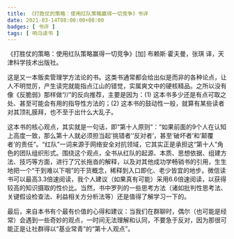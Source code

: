 ```yaml
---
title: 《打胜仗的策略：使用红队策略赢得一切竞争》书评
date: 2021-03-14T08:00:00+08:00
badges: [ 书评 ]
tags: [ 响马读书 ]
---
```


《打胜仗的策略：使用红队策略赢得一切竞争》[加] 布赖斯·霍夫曼，张琪 译，天津科学技术出版社。

这是又一本贩卖管理学方法论的书。这类书通常都会给出似是而非的各种论点，让人不明觉厉，产生读完就能指点江山的错觉，实属爽文中的硬核精品。之所以没有像《反脆弱》那样做“//”的反向推荐，主要是因为：(1) 这本书多少还是有点可取之处、甚至可能会有用的指导性方法的；(2) 这本书的鼓动性一般，就算有某些读者对其顶礼膜拜，也不至于出什么大乱子。

这本书的核心观点，其实就是一句话，即“第十人原则”：“如果前面的9个人在认知上高度一致，那么第十人就必须担当起‘挑错者’‘反对者’，甚至‘破坏者’和‘颠覆者’的责任”。“红队”一词来源于网络安全对抗领域，它其实正是承担这“第十人”角色的团队组织形式。围绕这个观点，全书从红队的起源、本质、思想依据、组建方法、技巧等方面，进行了冗长拖沓的解释，以及对其他成功学畅销书的引用，生生地把一个“干到难以下咽”的干货概念，稀释到入口即化、老少皆宜的地步。微信读书可以最高3.3倍速阅读，我个人建议（如果真有可能）采用6.6倍速阅读，以获得较高的知识摄取的性价比。当然，书中罗列的一些思考方法（诸如批判性思考法、关键假设检查法、利益相关方分析法等）还是值得了解学习一下的。

最后，来自本书有个最有价值的心得和建议：当我们在群聊时，偶尔（也可能是经常）会遇到一些奇妙的观点，一时间无法理解和认同，不要急于反对，因为那很可能正是让社群得以“基业常青”的“第十人观点”。
